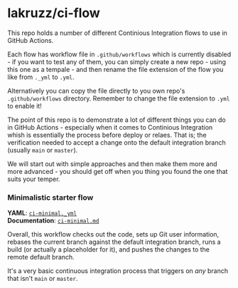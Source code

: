 # lakruzz/ci-flow

This repo holds a number of different Continious Integration flows to use in GitHub Actions.

Each flow has workflow file in `.github/workflows` which is currently disabled - if you want to test any of them, you can simply create a new repo - using this one as a tempale - and then rename the file extension of the flow you like from `._yml` to `.yml`.

Alternatively you can copy the file directly to you own repo's `.github/workflows` directory. Remember to change the file extension to `.yml` to enable it!

The point of this repo is to demonstrate a lot of different things you can do in GitHub Actions - especially when it comes to Continious Integration whish is essentially the process before deploy or relaes. That is; the verification needed to accept a change onto the default integration branch (usually `main` or `master`).

We will start out with simple approaches and then make them more and more advanced - you should get off when you thing you found the one that suits your temper.

### Minimalistic starter flow

**YAML**: [`ci-minimal._yml`](.github/workflows/ci-minimal._yml)<br/>
**Documentation**: [`ci-minimal.md`](ci-minimal.md)

Overall, this workflow checks out the code, sets up Git user information, rebases the current branch against the default integration branch, runs a build (or actually a placeholder for it), and pushes the changes to the remote default branch. 

It's a very basic continuous integration process that triggers on _any_ branch that isn't `main` or `master`.

